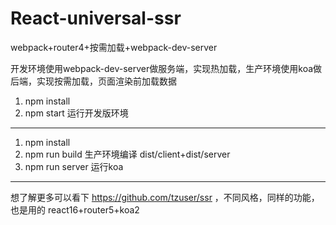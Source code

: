 # React-universal-ssr
webpack+router4+按需加载+webpack-dev-server

开发环境使用webpack-dev-server做服务端，实现热加载，生产环境使用koa做后端，实现按需加载，页面渲染前加载数据

1. npm install
2. npm start 运行开发版环境


-------------------------------------------------

1. npm install
2. npm run build 生产环境编译 dist/client+dist/server
3. npm run server 运行koa



-------------------------------------------------
想了解更多可以看下 https://github.com/tzuser/ssr ，不同风格，同样的功能，也是用的 react16+router5+koa2
